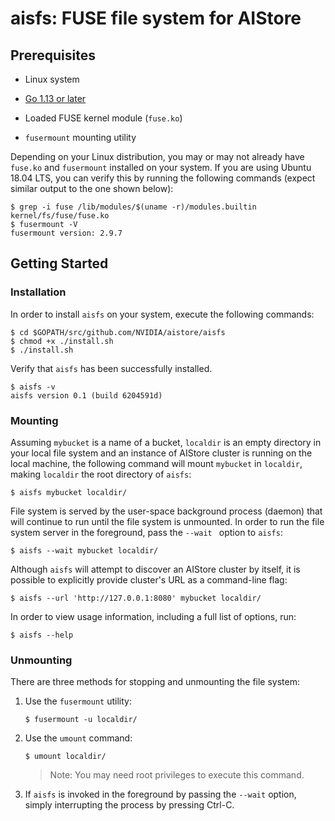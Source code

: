 # aisfs: FUSE file system for AIStore

## Prerequisites

* Linux system

* [Go 1.13 or later](https://golang.org/dl/)
* Loaded FUSE kernel module (`fuse.ko`)
* `fusermount` mounting utility

Depending on your Linux distribution, you may or may not already have
`fuse.ko` and `fusermount` installed on your system.
If you are using Ubuntu 18.04 LTS, you can verify this by
running the following commands (expect similar output to the one shown below):

```shell
$ grep -i fuse /lib/modules/$(uname -r)/modules.builtin
kernel/fs/fuse/fuse.ko
$ fusermount -V
fusermount version: 2.9.7
```

## Getting Started

### Installation

In order to install `aisfs` on your system, execute the following commands:

```shell
$ cd $GOPATH/src/github.com/NVIDIA/aistore/aisfs
$ chmod +x ./install.sh
$ ./install.sh
```

Verify that `aisfs` has been successfully installed.

```shell
$ aisfs -v
aisfs version 0.1 (build 6204591d)
```

### Mounting

Assuming `mybucket` is a name of a bucket, `localdir` is an empty directory
in your local file system and an instance of AIStore cluster is running
on the local machine, the following command will mount `mybucket`
in `localdir`, making `localdir` the root directory of `aisfs`:

```shell
$ aisfs mybucket localdir/
```

File system is served by the user-space background process (daemon)
that will continue to run until the file system is unmounted.
In order to run the file system server in the foreground,
pass the `--wait ` option to `aisfs`:

```shell
$ aisfs --wait mybucket localdir/
```

Although `aisfs` will attempt to discover an AIStore cluster by itself,
it is possible to explicitly provide cluster's URL as a command-line flag:

```shell
$ aisfs --url 'http://127.0.0.1:8080' mybucket localdir/
```

In order to view usage information, including a full list of options, run:

```shell
$ aisfs --help
```

### Unmounting

There are three methods for stopping and unmounting the file system:

1. Use the `fusermount` utility:

   ```shell
   $ fusermount -u localdir/
   ```

2. Use the `umount` command:

   ```shell
   $ umount localdir/
   ```

   >  Note: You may need root privileges to execute this command.

3. If `aisfs` is invoked in the foreground by passing the `--wait` option,
   simply interrupting the process by pressing Ctrl-C.


